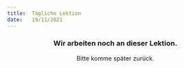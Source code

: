 ```yaml
---
title:  Tägliche Lektion
date:   19/11/2021
---
```


### <center>Wir arbeiten noch an dieser Lektion.</center>
<center>Bitte komme später zurück.</center>